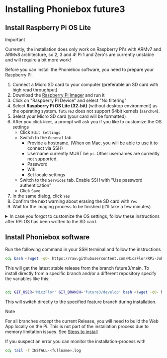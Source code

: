 # Installing Phoniebox future3

## Install Raspberry Pi OS Lite

> [!IMPORTANT]
> Currently, the installation does only work on Raspberry Pi's with ARMv7 and ARMv8 architecture, so 2, 3 and 4! Pi 1 and Zero's are currently unstable and will require a bit more work!

Before you can install the Phoniebox software, you need to prepare your Raspberry Pi.

1. Connect a Micro SD card to your computer (preferable an SD card with high read throughput)
2. Download the [Raspberry Pi Imager](https://www.raspberrypi.com/software/) and run it
3. Click on "Raspberry Pi Device" and select "No filtering"
4. Select **Raspberry Pi OS Lite (32-bit)** (without desktop environment) as the operating system. `future3` does not support 64bit kernels (`aarch64`).
5. Select your Micro SD card (your card will be formatted)
6. After you click `Next`, a prompt will ask you if you like to customize the OS settings
    * Click `Edit Settings`
    * Switch to the `General` tab
        * Provide a hostname. (When on Mac, you will be able to use it to connect via SSH)
        * Username currently MUST be `pi`. Other usernames are currently not supported.
        * Password
        * Wifi
        * Set locale settings
    * Switch to the `Services` tab. Enable SSH with "Use password authentication"
    * Click `Save`
7. In the same dialog, click `Yes`
8. Confirm the next warning about erasing the SD card with `Yes`
9. Wait for the imaging process to be finished (it'll take a few minutes)

<details>

<summary>In case you forgot to customize the OS settings, follow these instructions after RPi OS has been written to the SD card.</summary>

### Pre-boot preparation

You will need a terminal, like PuTTY for Windows or the Terminal app for Mac to proceed with the next steps.

1. Open a terminal of your choice.
2. Insert your card again if it has been ejected automatically.
3. Navigate to your SD card e.g., `cd /Volumes/boot` for Mac or `D:` for Windows.
4. Enable SSH by adding a simple file.

    ```bash
    $ touch ssh
    ```

5. Set up your Wifi connection.

    *Mac*

    ```bash
    $ nano wpa_supplicant.conf
    ```

    *Windows*

    ```bash
    D:\> notepad wpa_supplicant.conf
    ```

6. Insert the following content, update your country, Wifi credentials and save the file.

    ```
    country=DE
    ctrl_interface=DIR=/var/run/wpa_supplicant GROUP=netdev
    update_config=1

    network={
        ssid="network-name"
        psk="network-password"
    }
    ```

7. Eject your SD card and insert it into your Raspberry Pi.
8. Start your Raspberry Pi by attaching a power supply.
9. Login into your Raspberry Pi, username is `pi` and password is `raspberry`.
   If `raspberrypi.local` does not work, find out your Raspberry Pi's IP address from your router.

</details>

## Install Phoniebox software

Run the following command in your SSH terminal and follow the instructions

```bash
cd; bash <(wget -qO- https://raw.githubusercontent.com/MiczFlor/RPi-Jukebox-RFID/future3/main/installation/install-jukebox.sh)
```

This will get the latest stable release from the branch future3/main.
To install directly from a specific branch and/or a different repository
specify the variables like this:

```bash

cd; GIT_USER='MiczFlor' GIT_BRANCH='future3/develop' bash <(wget -qO- https://raw.githubusercontent.com/MiczFlor/RPi-Jukebox-RFID/future3/develop/installation/install-jukebox.sh)
```

This will switch directly to the specified feature branch during installation.

> [!NOTE]
> For all branches *except* the current Release, you will need to build the Web App locally on the Pi. This is not part of the installation process due to memory limitation issues. See [Steps to install](../developers/development-environment.md#steps-to-install)

If you suspect an error you can monitor the installation-process with

```bash
cd; tail -f INSTALL-<fullname>.log
```
